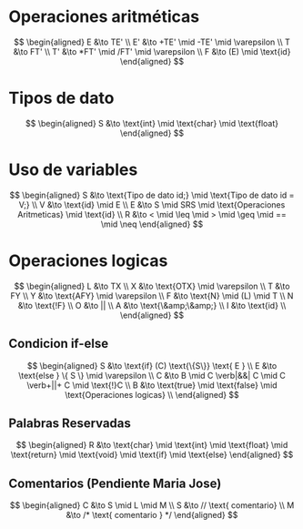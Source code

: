# Operaciones aritméticas

$$
\begin{aligned}
E &\to TE' \\
E' &\to +TE' \mid -TE' \mid \varepsilon \\
T &\to FT' \\
T' &\to *FT' \mid /FT' \mid \varepsilon \\
F &\to (E) \mid \text{id}
\end{aligned}
$$

# Tipos de dato

$$
\begin{aligned}
S &\to \text{int} \mid \text{char} \mid \text{float}
\end{aligned}
$$

# Uso de variables

$$
\begin{aligned}
S &\to \text{Tipo de dato id;} \mid \text{Tipo de dato id = V;} \\
V &\to \text{id} \mid E \\
E &\to S \mid SRS \mid \text{Operaciones Aritmeticas} \mid \text{id} \\
R &\to < \mid \leq \mid > \mid \geq \mid == \mid \neq 
\end{aligned}
$$

# Operaciones logicas

$$
\begin{aligned}
L &\to TX \\
X &\to \text{OTX} \mid \varepsilon \\
T &\to FY \\
Y &\to \text{AFY} \mid \varepsilon \\
F &\to \text{N} \mid (L) \mid T \\
N &\to \text{!F} \\
O &\to || \\
A &\to \text{\&amp;\&amp;} \\
I &\to \text{id} \\
\end{aligned}
$$



## Condicion if-else

$$
\begin{aligned}
S &\to \text{if} (C) \text{\{S\}} \text{ E }  \\
E &\to \text{else } \{ S \} \mid \varepsilon \\
C &\to B \mid C \verb|&&| C \mid C \verb+||+ C \mid \text{!}C \\
B &\to \text{true} \mid \text{false} \mid \text{Operaciones logicas} \\
\end{aligned}
$$


## Palabras Reservadas

$$
\begin{aligned}
R &\to \text{char} \mid \text{int} \mid \text{float} \mid \text{return} \mid \text{void} \mid \text{if} \mid \text{else}
\end{aligned}
$$

## Comentarios (Pendiente Maria Jose)

$$
\begin{aligned}
C &\to S \mid L \mid M \\
S &\to // \text{ comentario} \\
M &\to /* \text{ comentario } */
\end{aligned}
$$
